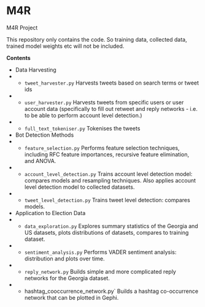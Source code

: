 # M4R
M4R Project

This repository only contains the code. So training data, collected data, trained model weights etc will not be included.

**Contents**
- Data Harvesting
- - `tweet_harvester.py` Harvests tweets based on search terms or tweet ids
- - `user_harvester.py` Harvests tweets from specific users or user account data (specifically to fill out retweet and reply networks - i.e. to be able to perform account level detection.)
- - `full_text_tokeniser.py` Tokenises the tweets
- Bot Detection Methods
- - `feature_selection.py` Performs feature selection techniques, including RFC feature importances, recursive feature elimination, and ANOVA.
- - `account_level_detection.py` Trains account level detection model: compares models and resampling techniques. Also applies account level detection model to collected datasets.
- - `tweet_level_detection.py` Trains tweet level detection: compares models.
- Application to Election Data
- - `data_exploration.py` Explores summary statistics of the Georgia and US datasets, plots distributions of datasets, compares to training dataset.
- - `sentiment_analysis.py` Performs VADER sentiment analysis: distribution and plots over time.
- - `reply_network.py` Builds simple and more complicated reply networks for the Georgia dataset.
- - hashtag_cooccurrence_network.py` Builds a hashtag co-occurrence network that can be plotted in Gephi.